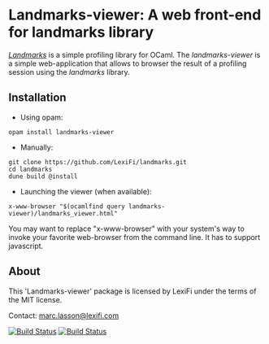 Landmarks-viewer: A web front-end for landmarks library 
=======================================================

[*Landmarks*](https://github.com/LexiFi/landmarks) is a simple profiling 
library for OCaml. The *landmarks-viewer* is a simple web-application that
allows to browser the result of a profiling session using the *landmarks* 
library.

Installation
------------

- Using opam:
```
opam install landmarks-viewer
```

- Manually:
```
git clone https://github.com/LexiFi/landmarks.git
cd landmarks
dune build @install
```

* Launching the viewer (when available):
```
x-www-browser "$(ocamlfind query landmarks-viewer)/landmarks_viewer.html"
```
You may want to replace "x-www-browser" with your system's way to
invoke your favorite web-browser from the command line. It has
to support javascript.

About
-----

This 'Landmarks-viewer' package is licensed by LexiFi under the terms 
of the MIT license.

Contact: marc.lasson@lexifi.com

[![Build Status](https://travis-ci.org/LexiFi/landmarks-viewer.svg?branch=master)](https://travis-ci.org/LexiFi/landmarks)
[![Build Status](https://ci.appveyor.com/api/projects/status/github/LexiFi/landmarks-viewer)](https://ci.appveyor.com/project/mlasson/landmarks)

